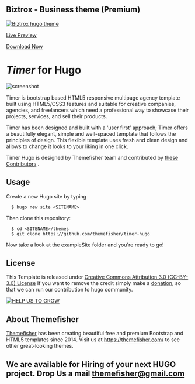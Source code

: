 ## Biztrox - Business theme (Premium)
[![Biztrox hugo theme](https://user-images.githubusercontent.com/5304905/48638129-e8ffb200-e9f9-11e8-99a7-b081e27a1941.png)](https://themefisher.com/products/biztrox-hugo-template/)

[Live Preview](http://demo.themefisher.com/themefisher/biztrox-hugo/)

[Download Now](https://themefisher.com/products/biztrox-hugo-template/)


# _Timer_ for Hugo
![screenshot](https://user-images.githubusercontent.com/16266381/42732703-d21e8e30-8847-11e8-9e2f-b648e2812901.jpg "Home of the website")

Timer is bootstrap based HTML5 responsive multipage agency template built using HTML5/CSS3 features and suitable for creative companies, agencies, and freelancers which need a professional way to showcase their projects, services, and sell their products. 

Timer has been designed and built with a ‘user first’ approach; Timer offers a beautifully elegant, simple and well-spaced template that follows the principles of design. This flexible template uses fresh and clean design and allows to change it looks to your liking in one click.

Timer Hugo is designed by Themefisher team and contributed by <a href="https://github.com/themefisher/timer-hugo/graphs/contributors" target="_blank">these Contributors</a> .

## Usage

Create a new Hugo site by typing

```
  $ hugo new site <SITENAME>
```

Then clone this repository:

```
  $ cd <SITENAME>/themes
  $ git clone https://github.com/themefisher/timer-hugo
```

Now take a look at the exampleSite folder and you're ready to go!

## License

This Template is released under [Creative Commons Attribution 3.0 (CC-BY-3.0) License](https://creativecommons.org/licenses/by/3.0/)
If you want to remove the credit simply make a [donation](https://www.paypal.me/Themefisher), so that we can run our contribution to hugo community.

[![HELP US TO GROW](https://user-images.githubusercontent.com/16266381/45262626-1e0ce880-b43c-11e8-9698-1b95f143e240.png)](https://www.paypal.me/Themefisher)

## About Themefisher

[Themefisher] has been creating beautiful free and premium Bootstrap and HTML5 templates since 2014.
Visit us at https://themefisher.com/ to see other great-looking themes.

[Hugo]: https://gohugo.io/
[Themefisher]: https://themefisher.com/

## We are available for Hiring of your next HUGO project. Drop Us a mail [themefisher@gmail.com](mailto:themefisher@gmail.com)
